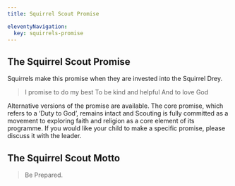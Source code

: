 ```yaml
---
title: Squirrel Scout Promise

eleventyNavigation:
  key: squirrels-promise
---
```


## The Squirrel Scout Promise

Squirrels make this promise when they are invested into the Squirrel Drey.

> I promise to do my best
> To be kind and helpful
> And to love God

Alternative versions of the promise are available. The core promise, which refers to a ‘Duty to God’, remains intact and Scouting is fully committed as a movement to exploring faith and religion as a core element of its programme. If you would like your child to make a specific promise, please discuss it with the leader.

## The Squirrel Scout Motto

> Be Prepared.